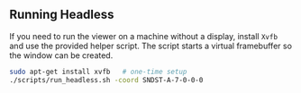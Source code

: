 ## Running Headless

If you need to run the viewer on a machine without a display, install `Xvfb` and use the provided helper script. The script starts a virtual framebuffer so the window can be created.

```bash
sudo apt-get install xvfb   # one-time setup
./scripts/run_headless.sh -coord SNDST-A-7-0-0-0
```

